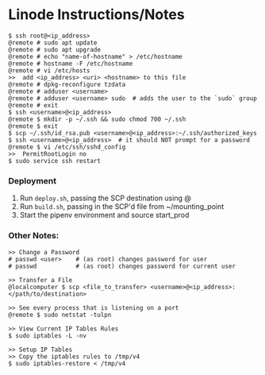 # Linode Instructions/Notes

```
$ ssh root@<ip_address>
@remote # sudo apt update
@remote # sudo apt upgrade
@remote # echo "name-of-hostname" > /etc/hostname
@remote # hostname -F /etc/hostname
@remote # vi /etc/hosts
>>  add <ip_address> <uri> <hostname> to this file
@remote # dpkg-reconfigure tzdata
@remote # adduser <username>
@remote # adduser <username> sudo  # adds the user to the `sudo` group
@remote # exit
$ ssh <username>@<ip_address>
@remote $ mkdir -p ~/.ssh && sudo chmod 700 ~/.ssh
@remote $ exit
$ scp ~/.ssh/id_rsa.pub <username>@<ip_address>:~/.ssh/authorized_keys
$ ssh <username>@<ip_address>  # it should NOT prompt for a password
@remote $ vi /etc/ssh/sshd_config
>>  PermitRootLogin no
$ sudo service ssh restart

```

### Deployment
1. Run `deploy.sh`, passing the SCP destination using <user>@<ipaddress>
1. Run `build.sh`, passing in the SCP'd file from ~/mounting_point
1. Start the pipenv environment and source start_prod

### Other Notes:
```
>> Change a Password
# passwd <user>    # (as root) changes password for user
# passwd           # (as root) changes password for current user

>> Transfer a File
@localcomputer $ scp <file_to_transfer> <username>@<ip_address>:</path/to/destination>

>> See every process that is listening on a port
@remote $ sudo netstat -tulpn

>> View Current IP Tables Rules
$ sudo iptables -L -nv

>> Setup IP Tables
>> Copy the iptables rules to /tmp/v4
$ sudo iptables-restore < /tmp/v4
```
